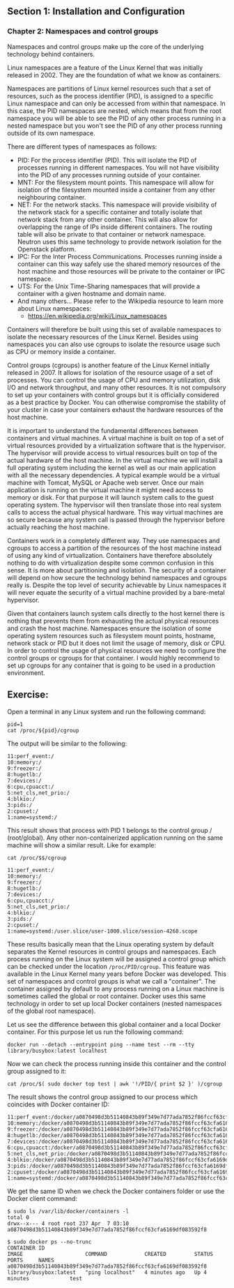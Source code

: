 ## Section 1: Installation and Configuration

### Chapter 2: Namespaces and control groups

Namespaces and control groups make up the core of the underlying technology behind containers.

Linux namespaces are a feature of the Linux Kernel that was initially released in 2002. They are the foundation of what we know as containers.

Namespaces are partitions of Linux kernel resources such that a set of resources, such as the process identifier (PID), is assigned to a specific Linux namespace and can only be accessed from within that namespace. In this case, the PID namespaces are nested, which means that from the root namespace you will be able to see the PID of any other process running in a nested namespace but you won't see the PID of any other process running outside of its own namespace.

There are different types of namespaces as follows:
* PID: For the process identifier (PID). This will isolate the PID of processes running in different namespaces. You will not have visibility into the PID of any processes running outside of your container.
* MNT: For the filesystem mount points.
This namespace will allow for isolation of the filesystem mounted inside a container from any other neighbouring container.
* NET: For the network stacks.
This namespace will provide visibility of the network stack for a specific container and totally isolate that network stack from any other container.
This will also allow for overlapping the range of IPs inside different containers.
The routing table will also be private to that container or network namespace.
Neutron uses this same technology to provide network isolation for the Openstack platform.
* IPC: For the Inter Process Communications.
Processes running inside a container can this way safely use the shared memory resources of the host machine and those resources will be private to the container or IPC namespace.
* UTS: For the Unix Time-Sharing namespaces that will provide a container with a given hostname and domain name.
* And many others... Please refer to the Wikipedia resource to learn more about Linux namespaces: 
  * https://en.wikipedia.org/wiki/Linux_namespaces

Containers will therefore be built using this set of available namespaces to isolate the necessary resources of the Linux Kernel.
Besides using namespaces you can also use cgroups to isolate the resource usage such as CPU or memory inside a container.

Control groups (cgroups) is another feature of the Linux Kernel initially released in 2007.
It allows for isolation of the resource usage of a set of processes.
You can control the usage of CPU and memory utilization, disk I/O and network throughput, and many other resources.
It is not compulsory to set up your containers with control groups but it is officially considered as a best practice by Docker.
You can otherwise compromise the stability of your cluster in case your containers exhaust the hardware resources of the host machine.

It is important to understand the fundamental differences between containers and virtual machines.
A virtual machine is built on top of a set of virtual resources provided by a virtualization software that is the hypervisor.
The hypervisor will provide access to virtual resources built on top of the actual hardware of the host machine.
In the virtual machine we will install a full operating system including the kernel as well as our main application with all the necessary dependencies.
A typical example would be a virtual machine with Tomcat, MySQL or Apache web server.
Once our main application is running on the virtual machine it might need access to memory or disk.
For that purpose it will launch system calls to the guest operating system.
The hypervisor will then translate those into real system calls to access the actual physical hardware.
This way virtual machines are so secure because any system call is passed through the hypervisor before actually reaching the host machine.

Containers work in a completely different way.
They use namespaces and cgroups to access a partition of the resources of the host machine instead of using any kind of virtualization.
Containers have therefore absolutely nothing to do with virtualization despite some common confusion in this sense.
It is more about partitioning and isolation.
The security of a container will depend on how secure the technology behind namespaces and cgroups really is.
Despite the top level of security achievable by Linux namespaces it will never equate the security of a virtual machine provided by a bare-metal hypervisor.

Given that containers launch system calls directly to the host kernel there is nothing that prevents them from exhausting the actual physical resources and crash the host machine.
Namespaces ensure the isolation of some operating system resources such as filesystem mount points, hostname, network stack or PID but it does not limit the usage of memory, disk or CPU.
In order to control the usage of physical resources we need to configure the control groups or cgroups for that container.
I would highly recommend to set up cgroups for any container that is going to be used in a production environment.

## Exercise:
Open a terminal in any Linux system and run the following command:
```
pid=1
cat /proc/${pid}/cgroup
```
The output will be similar to the following:
```
11:perf_event:/
10:memory:/
9:freezer:/
8:hugetlb:/
7:devices:/
6:cpu,cpuacct:/
5:net_cls,net_prio:/
4:blkio:/
3:pids:/
2:cpuset:/
1:name=systemd:/
```
This result shows that process with PID 1 belongs to the control group / (root/global).
Any other non-containerized application running on the same machine will show a similar result. 
Like for example:
```
cat /proc/$$/cgroup
```
```
11:perf_event:/
10:memory:/
9:freezer:/
8:hugetlb:/
7:devices:/
6:cpu,cpuacct:/
5:net_cls,net_prio:/
4:blkio:/
3:pids:/
2:cpuset:/
1:name=systemd:/user.slice/user-1000.slice/session-4268.scope
```
These results basically mean that the Linux operating system by default separates the Kernel resources in control groups and namespaces. Each process running on the Linux system will be assigned a control group which can be checked under the location ```/proc/PID/cgroup```. This feature was available in the Linux Kernel many years before Docker was developed. This set of namespaces and control groups is what we call a "container". The container assigned by default to any process running on a Linux machine is sometimes called the global or root container. Docker uses this same technology in order to set up local Docker containers (nested namespaces of the global root namespace).

Let us see the difference between this global container and a local Docker container. For this purpose let us run the following command:
```
docker run --detach --entrypoint ping --name test --rm --tty library/busybox:latest localhost
```
Now we can check the process running inside this container and the control group assigned to it:
```
cat /proc/$( sudo docker top test | awk '!/PID/{ print $2 }' )/cgroup
```
The result shows the control group assigned to our process which coincides with Docker container ID:
```
11:perf_event:/docker/a0870498d3b51140843b89f349e7d77ada7852f86fccf63cfa6169df083592f8
10:memory:/docker/a0870498d3b51140843b89f349e7d77ada7852f86fccf63cfa6169df083592f8
9:freezer:/docker/a0870498d3b51140843b89f349e7d77ada7852f86fccf63cfa6169df083592f8
8:hugetlb:/docker/a0870498d3b51140843b89f349e7d77ada7852f86fccf63cfa6169df083592f8
7:devices:/docker/a0870498d3b51140843b89f349e7d77ada7852f86fccf63cfa6169df083592f8
6:cpu,cpuacct:/docker/a0870498d3b51140843b89f349e7d77ada7852f86fccf63cfa6169df083592f8
5:net_cls,net_prio:/docker/a0870498d3b51140843b89f349e7d77ada7852f86fccf63cfa6169df083592f8
4:blkio:/docker/a0870498d3b51140843b89f349e7d77ada7852f86fccf63cfa6169df083592f8
3:pids:/docker/a0870498d3b51140843b89f349e7d77ada7852f86fccf63cfa6169df083592f8
2:cpuset:/docker/a0870498d3b51140843b89f349e7d77ada7852f86fccf63cfa6169df083592f8
1:name=systemd:/docker/a0870498d3b51140843b89f349e7d77ada7852f86fccf63cfa6169df083592f8
```
We get the same ID when we check the Docker containers folder or use the Docker client command:
```
$ sudo ls /var/lib/docker/containers -l
total 0
drwx--x--- 4 root root 237 Apr  7 03:10 a0870498d3b51140843b89f349e7d77ada7852f86fccf63cfa6169df083592f8
```
```
$ sudo docker ps --no-trunc
CONTAINER ID                                                       IMAGE                    COMMAND            CREATED         STATUS         PORTS     NAMES
a0870498d3b51140843b89f349e7d77ada7852f86fccf63cfa6169df083592f8   library/busybox:latest   "ping localhost"   4 minutes ago   Up 4 minutes             test
```
